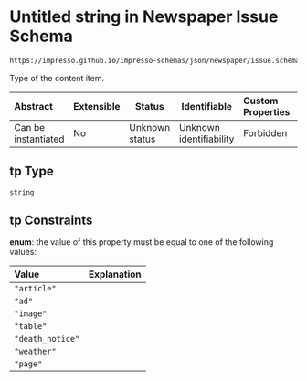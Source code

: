 # Untitled string in Newspaper Issue Schema

```txt
https://impresso.github.io/impresso-schemas/json/newspaper/issue.schema.json#/definitions/metadata/properties/tp
```

Type of the content item.


| Abstract            | Extensible | Status         | Identifiable            | Custom Properties | Additional Properties | Access Restrictions | Defined In                                                             |
| :------------------ | ---------- | -------------- | ----------------------- | :---------------- | --------------------- | ------------------- | ---------------------------------------------------------------------- |
| Can be instantiated | No         | Unknown status | Unknown identifiability | Forbidden         | Allowed               | none                | [issue.schema.json\*](../out/issue.schema.json "open original schema") |

## tp Type

`string`

## tp Constraints

**enum**: the value of this property must be equal to one of the following values:

| Value            | Explanation |
| :--------------- | ----------- |
| `"article"`      |             |
| `"ad"`           |             |
| `"image"`        |             |
| `"table"`        |             |
| `"death_notice"` |             |
| `"weather"`      |             |
| `"page"`         |             |
